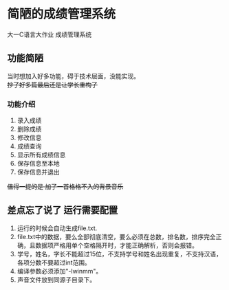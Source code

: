 # 简陋的成绩管理系统
大一C语言大作业 成绩管理系统
## 功能简陋
当时想加入好多功能，碍于技术层面，没能实现。  
~~抄了好多篇最后还是让学长重构了~~  
### 功能介绍
1. 录入成绩
2. 删除成绩
3. 修改信息
4. 成绩查询
5. 显示所有成绩信息
6. 保存信息至本地
7. 保存信息并退出

~~值得一提的是 加了一首格格不入的背景音乐~~


## 差点忘了说了 运行需要配置
1. 运行的时候会自动生成file.txt. 
2. file.txt中的数据，要么全部彻底清空，要么必须在总数，排名数，排序完全正确，且数据项严格用单个空格隔开时，才能正确解析，否则会报错。
3. 学号，姓名，字长不能超过15位，不支持学号和姓名出现重复，不支持汉语，各项分数不要超过int范围。
4. 编译参数必须添加"-lwinmm"。
5. 声音文件放到同源子目录下。
